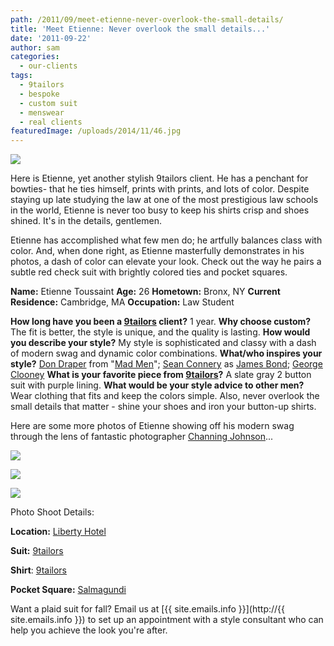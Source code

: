 ```yaml
---
path: /2011/09/meet-etienne-never-overlook-the-small-details/
title: 'Meet Etienne: Never overlook the small details...'
date: '2011-09-22'
author: sam
categories:
  - our-clients
tags:
  - 9tailors
  - bespoke
  - custom suit
  - menswear
  - real clients
featuredImage: /uploads/2014/11/46.jpg
---
```

[![](http://3.bp.blogspot.com/-6RHmVez2TwI/TntdHjczRVI/AAAAAAAAAzU/xmcCFJePCic/s1600/etienne_profile.jpg)](http://3.bp.blogspot.com/-6RHmVez2TwI/TntdHjczRVI/AAAAAAAAAzU/xmcCFJePCic/s1600/etienne_profile.jpg)

Here is Etienne, yet another stylish 9tailors client. He has a penchant for bowties- that he ties himself, prints with prints, and lots of color. Despite staying up late studying the law at one of the most prestigious law schools in the world, Etienne is never too busy to keep his shirts crisp and shoes shined. It's in the details, gentlemen.

Etienne has accomplished what few men do; he artfully balances class with color. And, when done right, as Etienne masterfully demonstrates in his photos, a dash of color can elevate your look. Check out the way he pairs a subtle red check suit with brightly colored ties and pocket squares.

**Name:** Etienne Toussaint
**Age:** 26
**Hometown:** Bronx, NY
**Current Residence:** Cambridge, MA
**Occupation:** Law Student

**How long have you been a [9tailors](http://www.9tailors.com) client?**
1 year.
**Why choose custom?**
The fit is better, the style is unique, and the quality is lasting.
**How would you describe your style?** 
My style is sophisticated and classy with a dash of modern swag and dynamic color combinations.
**What/who inspires your style?** 
[Don Draper](http://en.wikipedia.org/wiki/Don_Draper) from "[Mad Men](http://www.amctv.com/shows/mad-men)"; [Sean Connery](http://www.imdb.com/name/nm0000125/) as [James Bond](http://www.007.info/Sean_Connery.asp); [George Clooney](http://www.imdb.com/name/nm0000123/)
**What is your favorite piece from [9tailors](http://www.9tailors.com)?**
A slate gray 2 button suit with purple lining.
**What would be your style advice to other men?**
Wear clothing that fits and keep the colors simple. Also, never overlook the small details that matter - shine your shoes and iron your button-up shirts.

Here are some more photos of Etienne showing off his modern swag through the lens of fantastic photographer [Channing Johnson](http://www.channingjohnson.com/)...

[![](http://3.bp.blogspot.com/-00TTZNKtBaA/TntguYEMiGI/AAAAAAAAAzk/yJHZ4jVtuSY/s640/9TailorsFallShoot-014.jpg)](http://3.bp.blogspot.com/-00TTZNKtBaA/TntguYEMiGI/AAAAAAAAAzk/yJHZ4jVtuSY/s1600/9TailorsFallShoot-014.jpg)

[![](http://4.bp.blogspot.com/-JA_hh_MYCI0/TntguoG0avI/AAAAAAAAAzs/cXpSR72RASg/s640/9TailorsFallShoot-056.jpg)](http://4.bp.blogspot.com/-JA_hh_MYCI0/TntguoG0avI/AAAAAAAAAzs/cXpSR72RASg/s1600/9TailorsFallShoot-056.jpg)

[![](http://1.bp.blogspot.com/-92HMnMMO6o8/TntgvVaqX1I/AAAAAAAAAz0/tnQqjpVBBs4/s400/9TailorsFallShoot-095.jpg)](http://1.bp.blogspot.com/-92HMnMMO6o8/TntgvVaqX1I/AAAAAAAAAz0/tnQqjpVBBs4/s1600/9TailorsFallShoot-095.jpg)

Photo Shoot Details:

**Location:** [Liberty Hotel](http://www.libertyhotel.com/)

**Suit:** [9tailors](http://www.9tailors.com)

**Shirt**: [9tailors](http://www.9tailors.com)

**Pocket Square:** [Salmagundi](http://www.salmagundiboston.com/)

Want a plaid suit for fall? Email us at [{{ site.emails.info }}](http://{{ site.emails.info }}) to set up an appointment with a style consultant who can help you achieve the look you're after.